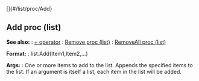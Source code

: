 []{#/list/proc/Add}
## Add proc (list)
**See also:**
:   [+ operator](#/operator/+)
:   [Remove proc (list)](#/list/proc/Remove)
:   [RemoveAll proc (list)](#/list/proc/RemoveAll)
<!-- -->
**Format:**
:   list.Add(Item1,Item2,\...)
<!-- -->
**Args:**
:   One or more items to add to the list.
Appends the specified items to the list. If an argument is itself a
list, each item in the list will be added.